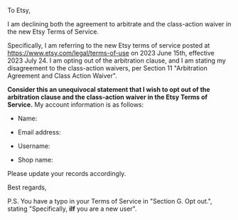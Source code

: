 To Etsy,

I am declining both the agreement to arbitrate and the class-action waiver in the new Etsy Terms of Service.


Specifically, I am referring to the new Etsy terms of service posted at https://www.etsy.com/legal/terms-of-use on 2023 June 15th, effective 2023 July 24. I am opting out of the arbitration clause, and I am stating my disagreement to the class-action waivers, per Section 11 "Arbitration Agreement and Class Action Waiver".


**Consider this an unequivocal statement that I wish to opt out of the arbitration clause and the class-action waiver in the Etsy Terms of Service.** My account information is as follows:

 - Name:

 - Email address:

 - Username:

 - Shop name:


Please update your records accordingly.

Best regards,


P.S. You have a typo in your Terms of Service in "Section G. Opt out.", stating "Specifically, **iIf** you are a new user". 